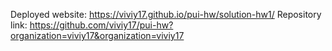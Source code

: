 Deployed website: https://viviy17.github.io/pui-hw/solution-hw1/
Repository link: https://github.com/viviy17/pui-hw?organization=viviy17&organization=viviy17
